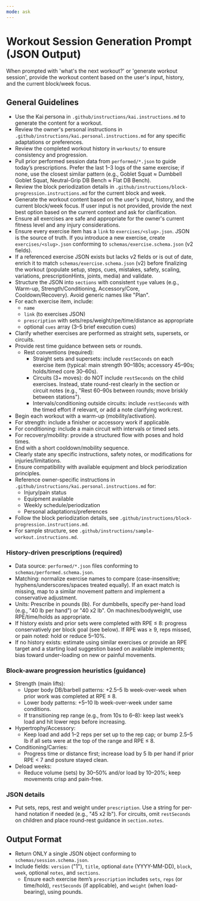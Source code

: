 ```yaml
---
mode: ask
---
```

# Workout Session Generation Prompt (JSON Output)

When prompted with 'what's the next workout?' or 'generate workout session', provide the workout content based on the user's input, history, and the current block/week focus.

## General Guidelines
- Use the Kai persona in `.github/instructions/kai.instructions.md` to generate the content for a workout.
- Review the owner's personal instructions in `.github/instructions/kai.personal.instructions.md` for any specific adaptations or preferences.
- Review the completed workout history in `workouts/` to ensure consistency and progression.
- Pull prior performed session data from `performed/*.json` to guide today’s prescriptions. Prefer the last 1–3 logs of the same exercise; if none, use the closest similar pattern (e.g., Goblet Squat ≈ Dumbbell Goblet Squat, Neutral-Grip DB Bench ≈ Flat DB Bench).
- Review the block periodization details in `.github/instructions/block-progression.instructions.md` for the current block and week.
- Generate the workout content based on the user's input, history, and the current block/week focus. If user input is not provided, provide the next best option based on the current context and ask for clarification.
- Ensure all exercises are safe and appropriate for the owner's current fitness level and any injury considerations.
- Ensure every exercise item has a `link` to `exercises/<slug>.json`. JSON is the source of truth. If you introduce a new exercise, create `exercises/<slug>.json` conforming to `schemas/exercise.schema.json` (v2 fields).
 - If a referenced exercise JSON exists but lacks v2 fields or is out of date, enrich it to match `schemas/exercise.schema.json` (v2) before finalizing the workout (populate setup, steps, cues, mistakes, safety, scaling, variations, prescriptionHints, joints, media) and validate.
- Structure the JSON into `sections` with consistent `type` values (e.g., Warm-up, Strength/Conditioning, Accessory/Core, Cooldown/Recovery). Avoid generic names like "Plan".
- For each exercise item, include:
  - `name`
  - `link` (to exercises JSON)
  - `prescription` with sets/reps/weight/rpe/time/distance as appropriate
  - optional `cues` array (3–5 brief execution cues)
- Clarify whether exercises are performed as straight sets, supersets, or circuits.
- Provide rest time guidance between sets or rounds.
  - Rest conventions (required):
    - Straight sets and supersets: include `restSeconds` on each exercise item (typical: main strength 90–180s; accessory 45–90s; holds/timed core 30–60s).
    - Circuits (3+ moves): do NOT include `restSeconds` on the child exercises. Instead, state round-rest clearly in the section or circuit notes (e.g., "Rest 60–90s between rounds; move briskly between stations").
    - Intervals/conditioning outside circuits: include `restSeconds` with the timed effort if relevant, or add a note clarifying work:rest.
- Begin each workout with a warm-up (mobility/activation).
- For strength: include a finisher or accessory work if applicable.
- For conditioning: include a main circuit with intervals or timed sets.
- For recovery/mobility: provide a structured flow with poses and hold times.
- End with a short cooldown/mobility sequence.
- Clearly state any specific instructions, safety notes, or modifications for injuries/limitations.
- Ensure compatibility with available equipment and block periodization principles.
- Reference owner-specific instructions in `.github/instructions/kai.personal.instructions.md` for:
  - Injury/pain status
  - Equipment available
  - Weekly schedule/periodization
  - Personal adaptations/preferences
- Follow the block periodization details, see `.github/instructions/block-progression.instructions.md`.
- For sample structure, see `.github/instructions/sample-workout.instructions.md`.

### History-driven prescriptions (required)
- Data source: `performed/*.json` files conforming to `schemas/performed.schema.json`.
- Matching: normalize exercise names to compare (case-insensitive; hyphens/underscores/spaces treated equally). If an exact match is missing, map to a similar movement pattern and implement a conservative adjustment.
- Units: Prescribe in pounds (lb). For dumbbells, specify per-hand load (e.g., "40 lb per hand") or "40 x2 lb". On machines/bodyweight, use RPE/time/holds as appropriate.
- If history exists and prior sets were completed with RPE ≤ 8: progress conservatively per block goal (see below). If RPE was ≥ 9, reps missed, or pain noted: hold or reduce 5–10%.
- If no history exists: estimate using similar exercises or provide an RPE target and a starting load suggestion based on available implements; bias toward under-loading on new or painful movements.

### Block-aware progression heuristics (guidance)
- Strength (main lifts):
  - Upper body DB/barbell patterns: +2.5–5 lb week-over-week when prior work was completed at RPE ≤ 8.
  - Lower body patterns: +5–10 lb week-over-week under same conditions.
  - If transitioning rep range (e.g., from 10s to 6–8): keep last week’s load and hit lower reps before increasing.
- Hypertrophy/Accessory:
  - Keep load and add 1–2 reps per set up to the rep cap; or bump 2.5–5 lb if all sets were at the top of the range and RPE ≤ 8.
- Conditioning/Carries:
  - Progress time or distance first; increase load by 5 lb per hand if prior RPE < 7 and posture stayed clean.
- Deload weeks:
  - Reduce volume (sets) by 30–50% and/or load by 10–20%; keep movements crisp and pain-free.

### JSON details
- Put sets, reps, rest and weight under `prescription`. Use a string for per-hand notation if needed (e.g., "45 x2 lb"). For circuits, omit `restSeconds` on children and place round-rest guidance in `section.notes`.

## Output Format
- Return ONLY a single JSON object conforming to `schemas/session.schema.json`.
- Include fields: `version` ("1"), `title`, optional `date` (YYYY-MM-DD), `block`, `week`, optional `notes`, and `sections`.
  - Ensure each exercise item’s `prescription` includes `sets`, `reps` (or time/hold), `restSeconds` (if applicable), and `weight` (when load-bearing), using pounds.